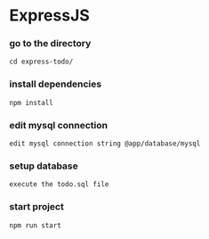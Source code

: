 # ExpressJS

### go to the directory
```
cd express-todo/
```
### install dependencies
```
npm install
```
### edit mysql connection
```
edit mysql connection string @app/database/mysql
```
### setup database
```
execute the todo.sql file
```
### start project
```
npm run start
```